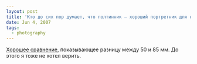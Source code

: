 ```yaml
---
layout: post
title: 'Кто до сих пор думает, что полтинник — хороший портретник для кропа?'
date: Jun 4, 2007
tags:
  - photography
---
```


[Хорошее сравнение](http://blog.kalmykoff.com/2005/06/28/ms75792-5620.html "Перспективные искажения при съемке портрета крупным планом"), показывающее разницу между 50 и 85 мм. До этого я тоже не хотел верить.
